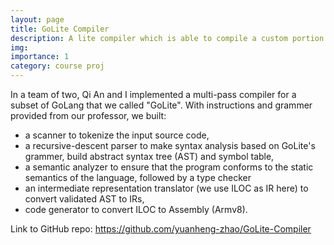 ```yaml
---
layout: page
title: GoLite Compiler
description: A lite compiler which is able to compile a custom portion of GoLang
img: 
importance: 1
category: course proj
---
```


In a team of two, Qi An and I implemented a multi-pass compiler for a subset of GoLang that we called "GoLite". With instructions and grammer provided from our professor, we built:
- a scanner to tokenize the input source code, 
- a recursive-descent parser to make syntax analysis based on GoLite's grammer, build abstract syntax tree (AST) and symbol table, 
- a semantic analyzer to ensure that the program conforms to the static semantics of the language, followed by a type checker
- an intermediate representation translator (we use ILOC as IR here) to convert validated AST to IRs, 
- code generator to convert ILOC to Assembly (Armv8).

Link to GitHub repo: <https://github.com/yuanheng-zhao/GoLite-Compiler>
